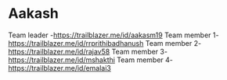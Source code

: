 # Aakash
Team leader -https://trailblazer.me/id/aakasm19
Team member 1-https://trailblazer.me/id/rrprithibadhanush
Team member 2-https://trailblazer.me/id/rajav58
Team member 3-https://trailblazer.me/id/mshakthi
Team member 4-https://trailblazer.me/id/emalai3
